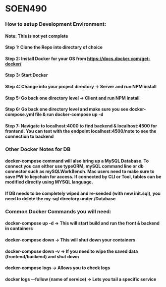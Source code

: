 # SOEN490

### How to setup Development Environment:
#### Note: This is not yet complete 

#### Step 1: Clone the Repo into directory of choice
#### Step 2: Install Docker for your OS from https://docs.docker.com/get-docker/
#### Step 3: Start Docker
#### Step 4: Change into your project directory -> Server and run NPM install
#### Step 5: Go back one directory level -> Client and run NPM install
#### Step 6: Go back one directory level and make sure you see docker-compose.yml file & run docker-compose up -d
#### Step 7: Navigate to localhost:4000 to find backend & localhost:4500 for frontend. You can test with the endpoint localhost:4500/note to see the connection to backend

### Other Docker Notes for DB
#### docker-compose command will also bring up a MySQL Database. To connect you can either use typeORM, mySQL command line or db connector such as mySQLWorkBench. Mac users need to make sure to save PW to keychain for access. If connected by CLI or Tool, tables can be modified directly using MYSQL language.
#### If DB needs to be completely wiped and re-seeded (with new init.sql), you need to delete the my-sql directory under /Database


### Common Docker Commands you will need:
#### docker-compose up -d -> This will start build and run the front & backend in containers
#### docker-compose down -> This will shut down your containers
#### docker-compose down -v -> If you need to wipe the saved data (frontend/backend) and shut down
#### docker-compose logs -> Allows you to check logs
#### docker logs --follow (name of service) -> Lets you tail a specific service

